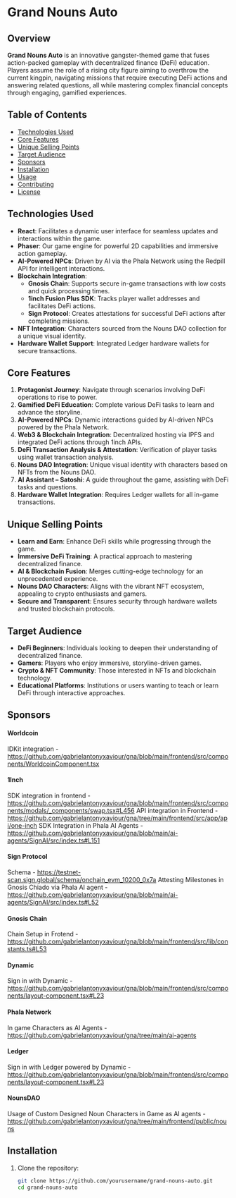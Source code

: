 # Grand Nouns Auto

## Overview

**Grand Nouns Auto** is an innovative gangster-themed game that fuses action-packed gameplay with decentralized finance (DeFi) education. Players assume the role of a rising city figure aiming to overthrow the current kingpin, navigating missions that require executing DeFi actions and answering related questions, all while mastering complex financial concepts through engaging, gamified experiences.

## Table of Contents

- [Technologies Used](#technologies-used)
- [Core Features](#core-features)
- [Unique Selling Points](#unique-selling-points)
- [Target Audience](#target-audience)
- [Sponsors](#sponsors)
- [Installation](#installation)
- [Usage](#usage)
- [Contributing](#contributing)
- [License](#license)

## Technologies Used

- **React**: Facilitates a dynamic user interface for seamless updates and interactions within the game.
- **Phaser**: Our game engine for powerful 2D capabilities and immersive action gameplay.
- **AI-Powered NPCs**: Driven by AI via the Phala Network using the Redpill API for intelligent interactions.
- **Blockchain Integration**:
  - **Gnosis Chain**: Supports secure in-game transactions with low costs and quick processing times.
  - **1inch Fusion Plus SDK**: Tracks player wallet addresses and facilitates DeFi actions.
  - **Sign Protocol**: Creates attestations for successful DeFi actions after completing missions.
- **NFT Integration**: Characters sourced from the Nouns DAO collection for a unique visual identity.
- **Hardware Wallet Support**: Integrated Ledger hardware wallets for secure transactions.

## Core Features

1. **Protagonist Journey**: Navigate through scenarios involving DeFi operations to rise to power.
2. **Gamified DeFi Education**: Complete various DeFi tasks to learn and advance the storyline.
3. **AI-Powered NPCs**: Dynamic interactions guided by AI-driven NPCs powered by the Phala Network.
4. **Web3 & Blockchain Integration**: Decentralized hosting via IPFS and integrated DeFi actions through 1inch APIs.
5. **DeFi Transaction Analysis & Attestation**: Verification of player tasks using wallet transaction analysis.
6. **Nouns DAO Integration**: Unique visual identity with characters based on NFTs from the Nouns DAO.
7. **AI Assistant – Satoshi**: A guide throughout the game, assisting with DeFi tasks and questions.
8. **Hardware Wallet Integration**: Requires Ledger wallets for all in-game transactions.

## Unique Selling Points

- **Learn and Earn**: Enhance DeFi skills while progressing through the game.
- **Immersive DeFi Training**: A practical approach to mastering decentralized finance.
- **AI & Blockchain Fusion**: Merges cutting-edge technology for an unprecedented experience.
- **Nouns DAO Characters**: Aligns with the vibrant NFT ecosystem, appealing to crypto enthusiasts and gamers.
- **Secure and Transparent**: Ensures security through hardware wallets and trusted blockchain protocols.

## Target Audience

- **DeFi Beginners**: Individuals looking to deepen their understanding of decentralized finance.
- **Gamers**: Players who enjoy immersive, storyline-driven games.
- **Crypto & NFT Community**: Those interested in NFTs and blockchain technology.
- **Educational Platforms**: Institutions or users wanting to teach or learn DeFi through interactive approaches.

## Sponsors

#### Worldcoin
IDKit integration - https://github.com/gabrielantonyxaviour/gna/blob/main/frontend/src/components/WorldcoinComponent.tsx

#### 1Inch
SDK integration in frontend - https://github.com/gabrielantonyxaviour/gna/blob/main/frontend/src/components/modals/_components/swap.tsx#L456
API integration in Frontend - https://github.com/gabrielantonyxaviour/gna/tree/main/frontend/src/app/api/one-inch
SDK Integration in Phala AI Agents - https://github.com/gabrielantonyxaviour/gna/blob/main/ai-agents/SignAI/src/index.ts#L151

#### Sign Protocol
Schema - https://testnet-scan.sign.global/schema/onchain_evm_10200_0x7a
Attesting Milestones in Gnosis Chiado via Phala AI agent - https://github.com/gabrielantonyxaviour/gna/blob/main/ai-agents/SignAI/src/index.ts#L52

#### Gnosis Chain
Chain Setup in Frotend - https://github.com/gabrielantonyxaviour/gna/blob/main/frontend/src/lib/constants.ts#L53


#### Dynamic
Sign in with Dynamic - https://github.com/gabrielantonyxaviour/gna/blob/main/frontend/src/components/layout-component.tsx#L23

#### Phala Network
In game Characters as AI Agents - https://github.com/gabrielantonyxaviour/gna/tree/main/ai-agents 

#### Ledger
Sign in with Ledger powered by Dynamic - https://github.com/gabrielantonyxaviour/gna/blob/main/frontend/src/components/layout-component.tsx#L23

#### NounsDAO
Usage of Custom Designed Noun Characters in Game as AI agents - https://github.com/gabrielantonyxaviour/gna/tree/main/frontend/public/nouns

## Installation

1. Clone the repository:
   ```bash
   git clone https://github.com/yourusername/grand-nouns-auto.git
   cd grand-nouns-auto
   ```
